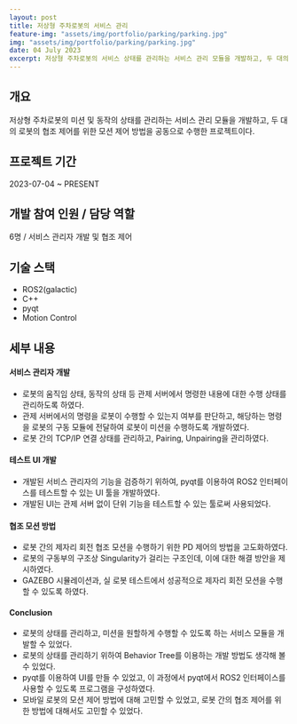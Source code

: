 ```yaml
---
layout: post
title: 저상형 주차로봇의 서비스 관리
feature-img: "assets/img/portfolio/parking/parking.jpg"
img: "assets/img/portfolio/parking/parking.jpg"
date: 04 July 2023
excerpt: 저상형 주차로봇의 서비스 상태를 관리하는 서비스 관리 모듈을 개발하고, 두 대의 저상형 로봇에 대한 협조 제어를 수행한 프로젝트이다.
---
```


## 개요

저상형 주차로봇의 미션 및 동작의 상태를 관리하는 서비스 관리 모듈을 개발하고, 두 대의 로봇의 협조 제어를 위한 모션 제어 방법을 공동으로 수행한 프로젝트이다.

## 프로젝트 기간

2023-07-04 ~ PRESENT

## 개발 참여 인원 / 담당 역할

6명 / 서비스 관리자 개발 및 협조 제어

## 기술 스택

- ROS2(galactic)
- C++
- pyqt
- Motion Control

## 세부 내용

#### 서비스 관리자 개발

* 로봇의 움직임 상태, 동작의 상태 등 관제 서버에서 명령한 내용에 대한 수행 상태를 관리하도록 하였다.
* 관제 서버에서의 명령을 로봇이 수행할 수 있는지 여부를 판단하고, 해당하는 명령을 로봇의 구동 모듈에 전달하여 로봇이 미션을 수행하도록 개발하였다.
* 로봇 간의 TCP/IP 연결 상태를 관리하고, Pairing, Unpairing을 관리하였다.

#### 테스트 UI 개발

* 개발된 서비스 관리자의 기능을 검증하기 위하여, pyqt를 이용하여 ROS2 인터페이스를 테스트할 수 있는 UI 툴을 개발하였다.
* 개발된 UI는 관제 서버 없이 단위 기능을 테스트할 수 있는 툴로써 사용되었다.

#### 협조 모션 방법

* 로봇 간의 제자리 회전 협조 모션을 수행하기 위한 PD 제어의 방법을 고도화하였다.
* 로봇의 구동부의 구조상 Singularity가 걸리는 구조인데, 이에 대한 해결 방안을 제시하였다.
* GAZEBO 시뮬레이션과, 실 로봇 테스트에서 성공적으로 제자리 회전 모션을 수행할 수 있도록 하였다.

#### Conclusion

* 로봇의 상태를 관리하고, 미션을 원할하게 수행할 수 있도록 하는 서비스 모듈을 개발할 수 있었다.
* 로봇의 상태를 관리하기 위하여 Behavior Tree를 이용하는 개발 방법도 생각해 볼 수 있었다.
* pyqt를 이용하여 UI를 만들 수 있었고, 이 과정에서 pyqt에서 ROS2 인터페이스를 사용할 수 있도록 프로그램을 구성하였다.
* 모바일 로봇의 모션 제어 방법에 대해 고민할 수 있었고, 로봇 간의 협조 제어를 위한 방법에 대해서도 고민할 수 있었다.